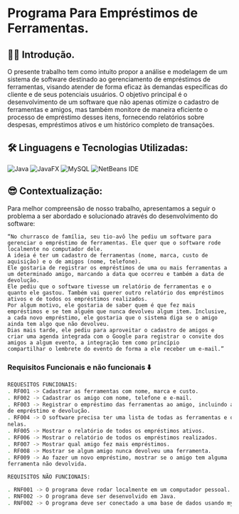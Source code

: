 # Programa Para Empréstimos de Ferramentas.

## 😶‍🌫️ Introdução.
O presente trabalho tem como intuito propor a análise e modelagem de um sistema de software destinado ao gerenciamento de empréstimos de ferramentas, 
visando atender de forma eficaz às demandas específicas do cliente e de seus potenciais usuários. O objetivo principal é o desenvolvimento de um software que não apenas otimize o
cadastro de ferramentas e amigos, mas também monitore de maneira eficiente o processo de empréstimo desses itens, fornecendo relatórios sobre despesas, empréstimos ativos e um histórico completo de transações.

## 🛠️ Linguagens e Tecnologias Utilizadas:

![Java](https://img.shields.io/badge/java-%23ED8B00.svg?style=for-the-badge&logo=openjdk&logoColor=white)
![JavaFX](https://img.shields.io/badge/javafx-%23FF0000.svg?style=for-the-badge&logo=javafx&logoColor=white)
![MySQL](https://img.shields.io/badge/mysql-4479A1.svg?style=for-the-badge&logo=mysql&logoColor=white)
![NetBeans IDE](https://img.shields.io/badge/NetBeansIDE-1B6AC6.svg?style=for-the-badge&logo=apache-netbeans-ide&logoColor=white)

## 😎 Contextualização:

Para melhor compreensão de nosso trabalho, apresentamos a seguir o problema a ser abordado e solucionado através do desenvolvimento do software:

	“No churrasco de família, seu tio-avô lhe pediu um software para gerenciar o empréstimo de ferramentas. Ele quer que o software rode localmente no computador dele.
    A ideia é ter um cadastro de ferramentas (nome, marca, custo de aquisição) e o de amigos (nome, telefone).
	Ele gostaria de registrar os empréstimos de uma ou mais ferramentas a um determinado amigo, marcando a data que ocorreu e também a data de devolução.
	Ele pediu que o software tivesse um relatório de ferramentas e o quanto ele gastou. Também vai querer outro relatório dos empréstimos ativos e de todos os empréstimos realizados. 
    Por algum motivo, ele gostaria de saber quem é que fez mais empréstimos e se tem alguém que nunca devolveu algum item. Inclusive, a cada novo empréstimo, ele gostaria que o sistema diga se o amigo ainda tem algo que não devolveu.
	Dias mais tarde, ele pediu para aproveitar o cadastro de amigos e criar uma agenda integrada com o Google para registrar o convite dos amigos a algum evento, a integração tem como princípio 
    compartilhar o lembrete do evento de forma a ele receber um e-mail.”

    
### Requisitos Funcionais e não funcionais ⬇️
```bash
REQUESITOS FUNCIONAIS:
. RF001 -> Cadastrar as ferramentas com nome, marca e custo.
. RF002 -> Cadastrar os amigo com nome, telefone e e-mail.
. RF003 -> Registrar o empréstimo das ferramentas ao amigo, incluindo a data 
de empréstimo e devolução.
. RF004 -> O software precisa ter uma lista de todas as ferramentas e o valor gasto 
nelas.
. RF005 -> Mostrar o relatório de todos os empréstimos ativos.
. RF006 -> Mostrar o relatório de todos os empréstimos realizados.
. RF007 -> Mostrar qual amigo fez mais empréstimos.
. RF008 -> Mostrar se algum amigo nunca devolveu uma ferramenta.
. RF009 -> Ao fazer um novo empréstimo, mostrar se o amigo tem alguma
ferramenta não devolvida.

REQUISITOS NÃO FUNCIONAIS:

. RNF001 -> O programa deve rodar localmente em um computador pessoal.
. RNF002 -> O programa deve ser desenvolvido em Java.
. RNF002 -> O programa deve ser conectado a uma base de dados usando mySQL.
```

